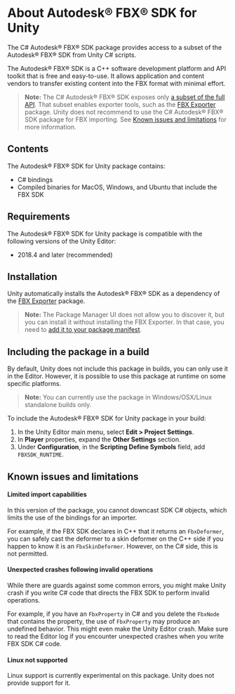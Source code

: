 # About Autodesk® FBX® SDK for Unity

The C# Autodesk® FBX® SDK package provides access to a subset of the Autodesk® FBX® SDK from Unity C# scripts.

The Autodesk® FBX® SDK is a C++ software development platform and API toolkit that is free and easy-to-use. It allows application and content vendors to transfer existing content into the FBX format with minimal effort.

> **Note:** The C# Autodesk® FBX® SDK exposes only [a subset of the full API](../api/index.html). That subset enables exporter tools, such as the [FBX Exporter](https://docs.unity3d.com/Packages/com.unity.formats.fbx@latest) package. Unity does not recommend to use the C# Autodesk® FBX® SDK package for FBX importing. See [Known issues and limitations](#known-issues-and-limitations) for more information.

## Contents

The Autodesk® FBX® SDK for Unity package contains:

* C# bindings
* Compiled binaries for MacOS, Windows, and Ubuntu that include the FBX SDK

## Requirements

The Autodesk® FBX® SDK for Unity package is compatible with the following versions of the Unity Editor:

* 2018.4 and later (recommended)

## Installation

Unity automatically installs the Autodesk® FBX® SDK as a dependency of the [FBX Exporter](https://docs.unity3d.com/Packages/com.unity.formats.fbx@latest) package.

> **Note:** The Package Manager UI does not allow you to discover it, but you can install it without installing the FBX Exporter. In that case, you need to [add it to your package manifest](https://docs.unity3d.com/Packages/com.unity.package-manager-ui@latest).

## Including the package in a build

By default, Unity does not include this package in builds, you can only use it in the Editor. However, it is possible to use this package at runtime on some specific platforms.
> **Note:** You can currently use the package in Windows/OSX/Linux standalone builds only.

To include the Autodesk® FBX® SDK for Unity package in your build:
1. In the Unity Editor main menu, select **Edit > Project Settings**.
2. In **Player** properties, expand the **Other Settings** section.
3. Under **Configuration**, in the **Scripting Define Symbols** field, add `FBXSDK_RUNTIME`.

## Known issues and limitations

#### Limited import capabilities

In this version of the package, you cannot downcast SDK C# objects, which limits the use of the bindings for an importer.

For example, if the FBX SDK declares in C++ that it returns an `FbxDeformer`, you can safely cast the deformer to a skin deformer on the C++ side if you happen to know it is an `FbxSkinDeformer`. However, on the C# side, this is not permitted.

#### Unexpected crashes following invalid operations

While there are guards against some common errors, you might make Unity crash if you write C# code that directs the FBX SDK to perform invalid operations.

For example, if you have an `FbxProperty` in C# and you delete the `FbxNode` that contains the property, the use of `FbxProperty` may produce an undefined behavior. This might even make the Unity Editor crash. Make sure to read the Editor log if you encounter unexpected crashes when you write FBX SDK C# code.

#### Linux not supported

Linux support is currently experimental on this package. Unity does not provide support for it.
